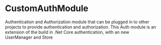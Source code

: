# CustomAuthModule
Authentication and Authorization module that can be plugged in to other projects to provide authentication and authorization. This Auth module is an extension of the build in .Net Core authentication, with an new UserManager and Store
